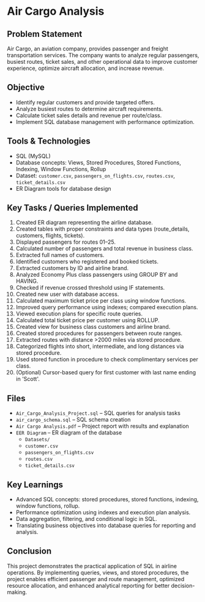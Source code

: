 # Air Cargo Analysis

## Problem Statement
Air Cargo, an aviation company, provides passenger and freight transportation services. The company wants to analyze regular passengers, busiest routes, ticket sales, and other operational data to improve customer experience, optimize aircraft allocation, and increase revenue.

## Objective
- Identify regular customers and provide targeted offers.  
- Analyze busiest routes to determine aircraft requirements.  
- Calculate ticket sales details and revenue per route/class.  
- Implement SQL database management with performance optimization.

## Tools & Technologies
- SQL (MySQL)  
- Database concepts: Views, Stored Procedures, Stored Functions, Indexing, Window Functions, Rollup  
- Dataset: `customer.csv`, `passengers_on_flights.csv`, `routes.csv`, `ticket_details.csv`  
- ER Diagram tools for database design  

## Key Tasks / Queries Implemented
1. Created ER diagram representing the airline database.  
2. Created tables with proper constraints and data types (route_details, customers, flights, tickets).  
3. Displayed passengers for routes 01–25.  
4. Calculated number of passengers and total revenue in business class.  
5. Extracted full names of customers.  
6. Identified customers who registered and booked tickets.  
7. Extracted customers by ID and airline brand.  
8. Analyzed Economy Plus class passengers using GROUP BY and HAVING.  
9. Checked if revenue crossed threshold using IF statements.  
10. Created new user with database access.  
11. Calculated maximum ticket price per class using window functions.  
12. Improved query performance using indexes; compared execution plans.  
13. Viewed execution plans for specific route queries.  
14. Calculated total ticket price per customer using ROLLUP.  
15. Created view for business class customers and airline brand.  
16. Created stored procedures for passengers between route ranges.  
17. Extracted routes with distance >2000 miles via stored procedure.  
18. Categorized flights into short, intermediate, and long distances via stored procedure.  
19. Used stored function in procedure to check complimentary services per class.  
20. (Optional) Cursor-based query for first customer with last name ending in 'Scott'.

## Files
- `Air_Cargo_Analysis_Project.sql` – SQL queries for analysis tasks  
- `air_cargo_schema.sql` – SQL schema creation  
- `Air Cargo Analysis.pdf` – Project report with results and explanation  
- `EER Diagram` – ER diagram of the database  
  - `Datasets/`  
  - `customer.csv`  
  - `passengers_on_flights.csv`  
  - `routes.csv`  
  - `ticket_details.csv`  

## Key Learnings
- Advanced SQL concepts: stored procedures, stored functions, indexing, window functions, rollup.  
- Performance optimization using indexes and execution plan analysis.  
- Data aggregation, filtering, and conditional logic in SQL.  
- Translating business objectives into database queries for reporting and analysis.

## Conclusion
This project demonstrates the practical application of SQL in airline operations. By implementing queries, views, and stored procedures, the project enables efficient passenger and route management, optimized resource allocation, and enhanced analytical reporting for better decision-making.

